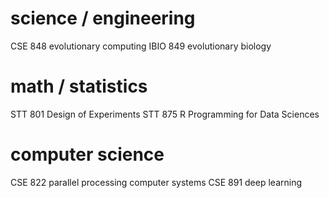 # science / engineering
CSE 848 evolutionary computing
IBIO 849 evolutionary biology

# math / statistics
STT 801  Design of Experiments
STT 875  R Programming for Data Sciences

# computer science
CSE 822 parallel processing computer systems
CSE 891 deep learning
